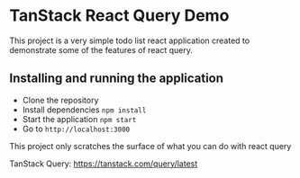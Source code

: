 # TanStack React Query Demo

This project is a very simple todo list react application created to demonstrate some of the features of react query.

## Installing and running the application
- Clone the repository
- Install dependencies ```npm install```
- Start the application ```npm start```
- Go to ```http://localhost:3000```

This project only scratches the surface of what you can do with react query

TanStack Query: https://tanstack.com/query/latest